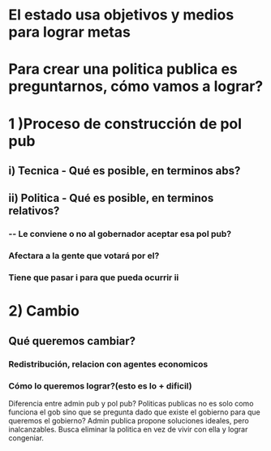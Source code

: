 # El estado usa objetivos y medios para lograr metas
# Para crear una politica publica es preguntarnos, cómo vamos a lograr?
# 1 )Proceso de construcción de pol pub
##  i) Tecnica - Qué es posible, en terminos abs?
##  ii) Politica - Qué es posible, en terminos relativos? 
###              -- Le conviene o no al gobernador aceptar esa pol pub?
###               Afectara a la gente que votará por el?
###               Tiene que pasar i para que pueda ocurrir ii
# 2) Cambio
## Qué queremos cambiar?
###  Redistribución, relacion con agentes economicos
### Cómo lo queremos lograr?(esto es lo + dificil)



Diferencia entre admin pub y pol pub?
Politicas publicas no es solo como funciona el gob sino que se pregunta dado que existe el gobierno para que queremos el gobierno?
Admin publica propone soluciones ideales, pero inalcanzables. Busca eliminar la politica en vez de vivir con ella y lograr congeniar. 
